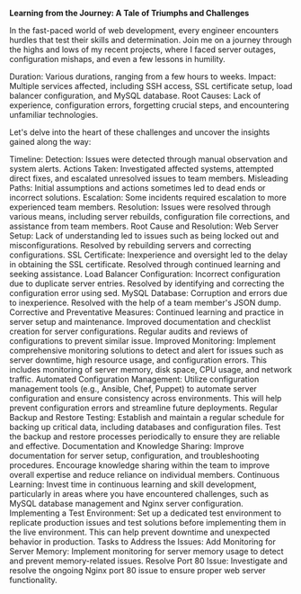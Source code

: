 **Learning from the Journey: A Tale of Triumphs and Challenges**

In the fast-paced world of web development, every engineer encounters hurdles that test their skills and determination.
Join me on a journey through the highs and lows of my recent projects, where I faced server outages, configuration mishaps,
and even a few lessons in humility.

Duration: Various durations, ranging from a few hours to weeks.
Impact: Multiple services affected, including SSH access, SSL certificate setup, load balancer configuration, and MySQL database.
Root Causes: Lack of experience, configuration errors, forgetting crucial steps, and encountering unfamiliar technologies.

Let's delve into the heart of these challenges and uncover the insights gained along the way:

Timeline:
Detection: Issues were detected through manual observation and system alerts.
Actions Taken: Investigated affected systems, attempted direct fixes, and escalated unresolved issues to team members.
Misleading Paths: Initial assumptions and actions sometimes led to dead ends or incorrect solutions.
Escalation: Some incidents required escalation to more experienced team members.
Resolution: Issues were resolved through various means, including server rebuilds, configuration file corrections,
and assistance from team members.
Root Cause and Resolution:
Web Server Setup: Lack of understanding led to issues such as being locked out and misconfigurations.
Resolved by rebuilding servers and correcting configurations.
SSL Certificate: Inexperience and oversight led to the delay in obtaining the SSL certificate.
Resolved through continued learning and seeking assistance.
Load Balancer Configuration: Incorrect configuration due to duplicate server entries. Resolved by identifying and correcting the configuration error using sed.
MySQL Database: Corruption and errors due to inexperience. Resolved with the help of a team member's JSON dump.
Corrective and Preventative Measures:
Continued learning and practice in server setup and maintenance.
Improved documentation and checklist creation for server configurations.
Regular audits and reviews of configurations to prevent similar issue.
Improved Monitoring: Implement comprehensive monitoring solutions to detect and alert for issues such as server downtime,
high resource usage, and configuration errors. This includes monitoring of server memory, disk space, CPU usage, and network traffic.
Automated Configuration Management: Utilize configuration management tools (e.g., Ansible, Chef, Puppet)
to automate server configuration and ensure consistency across environments. This will help prevent configuration errors and streamline future deployments.
Regular Backup and Restore Testing: Establish and maintain a regular schedule for backing up critical data,
including databases and configuration files. Test the backup and restore processes periodically to ensure they are reliable and effective.
Documentation and Knowledge Sharing: Improve documentation for server setup, configuration, and troubleshooting procedures.
Encourage knowledge sharing within the team to improve overall expertise and reduce reliance on individual members.
Continuous Learning: Invest time in continuous learning and skill development,
particularly in areas where you have encountered challenges, such as MySQL database management and Nginx server configuration.
Implementing a Test Environment: Set up a dedicated test environment to replicate production issues and test
solutions before implementing them in the live environment. This can help prevent downtime and unexpected behavior in production.
Tasks to Address the Issues:
Add Monitoring for Server Memory: Implement monitoring for server memory usage to detect and prevent memory-related issues.
Resolve Port 80 Issue: Investigate and resolve the ongoing Nginx port 80 issue to ensure proper web server functionality.
